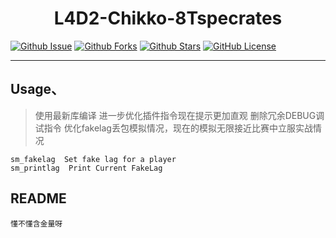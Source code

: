 
<div align="center">

# L4D2-Chikko-8Tspecrates

</div>

[![Github Issue](https://img.shields.io/github/issues/Sy1vian/L4D2-Chikko-Tank-swap)](https://github.com/Sy1vian/L4D2-Chikko-Tank-swap/issues)
[![Github Forks](https://img.shields.io/github/forks/Sy1vian/L4D2-Chikko-Tank-swap)](https://github.com/Sy1vian/L4D2-Chikko-Tank-swap/fork)
[![Github Stars](https://img.shields.io/github/stars/Sy1vian/L4D2-Chikko-Tank-swap)](https://github.com/Sy1vian/L4D2-Chikko-Tank-swap)
[![GitHub License](https://img.shields.io/github/license/Sy1vian/L4D2-Chikko-Tank-swap)](https://github.com/Sy1vian/L4D2-Chikko-Tank-swap/blob/master/LICENSE)

---

## Usage、
>使用最新库编译
> 进一步优化插件指令现在提示更加直观
> 删除冗余DEBUG调试指令
> 优化fakelag丢包模拟情况，现在的模拟无限接近比赛中立服实战情况


```控制台输入
sm_fakelag  Set fake lag for a player
sm_printlag  Print Current FakeLag
```

## README
```text
懂不懂含金量呀
```
